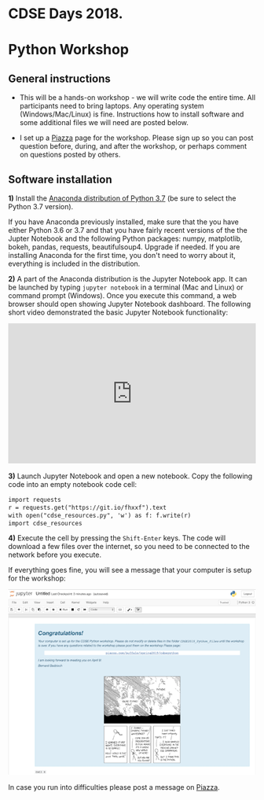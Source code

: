 # CDSE Days 2018. 
# Python Workshop 





##  General instructions

* This will be a hands-on workshop - we will write code the entire time.
All participants need to bring laptops. Any operating system (Windows/Mac/Linux) is fine.
Instructions how to install software and some additional files we will need are posted below.

* I set up a [Piazza](http://piazza.com/buffalo/spring2019/cdsepython) page
for the workshop. Please sign up so you can post question before, during, and after
the workshop, or perhaps comment on questions posted by others.  


## Software installation

**1)** Install the [Anaconda distribution of Python 3.7](https://www.anaconda.com/download)
(be sure to select the Python 3.7 version).

If you have Anaconda previously installed, make sure that the you have either Python 3.6
or 3.7 and that you have fairly recent versions of the the Jupter Notebook and the following
Python packages: numpy, matplotlib, bokeh, pandas, requests, beautifulsoup4. Upgrade if needed.
If you are installing Anaconda for the first time, you don't need to worry about it, everything
is included in the distribution.  

**2)** A part of the Anaconda distribution is the Jupyter Notebook app.  It can be launched by typing 
`jupyter notebook` in a terminal (Mac and Linux)  or command prompt (Windows). Once you execute 
this command, a web browser should open showing Jupyter Notebook dashboard.  The following short
video demonstrated the basic Jupyter Notebook functionality:

<div align="center">
<iframe width="504" height="285" src="https://www.youtube.com/embed/BJnro9jQ3fE?end=188" frameborder="0" allow="accelerometer; autoplay; encrypted-media; gyroscope; picture-in-picture" allowfullscreen></iframe>
</div>

**3)** Launch Jupyter Notebook and open a new notebook. Copy the following code into an empty 
notebook code cell:

```
import requests
r = requests.get("https://git.io/fhxxf").text
with open("cdse_resources.py", 'w') as f: f.write(r)
import cdse_resources
```

**4)** Execute the cell by pressing the `Shift-Enter` keys. The code will download
a few files over the internet, so you need to be connected to the network before you
execute.

If everything goes fine, you will see a message that your computer is setup
for the workshop:

![Success](images/success.png)

In case you run into difficulties please post a message on [Piazza](http://piazza.com/buffalo/spring2019/cdsepython).
